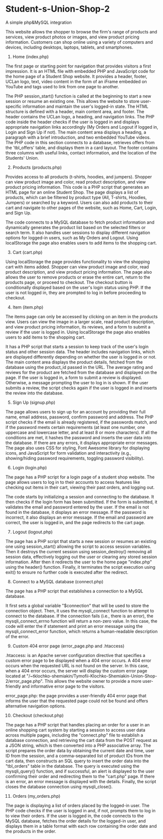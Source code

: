 # Student-s-Union-Shop-2
A simple php&amp;MySQL integration 


This website allows the shopper to browse the firm's range of products and services, view product photos or images, and view product pricing information. Customers can shop online using a variety of computers and devices, including desktops, laptops, tablets, and smartphones.
1. Home (index.php)
 
The first page or starting point for navigation that provides visitors a first impression. It is an HTML file with embedded PHP and JavaScript code for the home page of a Student Shop website. It provides a header, footer, UCLan logo, text, video content in the form of an iFrame embedded on YouTube and tags used to link from one page to another. 

The PHP session_start() function is called at the beginning to start a new session or resume an existing one. This allows the website to store user-specific information and maintain the user's logged-in state. The HTML structure is defined with a header, main content area, and footer. The header contains the UCLan logo, a heading, and navigation links. The PHP code inside the header checks if the user is logged in and displays appropriate navigation links accordingly (My Orders and Logout if logged in, Login and Sign Up if not). The main content area displays a heading, a paragraph with a brief introduction, and two embedded YouTube videos. The PHP code in this section connects to a database, retrieves offers from the 'tbl_offers' table, and displays them in a card layout. The footer contains three columns with useful links, contact information, and the location of the Students' Union.

2. Products (products.php)

Provides access to all products (t-shirts, hoodies, and jumpers). Shopper can view product image and color, read product description, and view product pricing information. This code is a PHP script that generates an HTML page for an online Student Shop. The page displays a list of products, which can be filtered by product type (All, T-shirts, Hoodies, Jumpers) or searched by a keyword. Users can also add products to their cart and navigate to other pages of the website, such as Home, Cart, Login, and Sign Up.

The code connects to a MySQL database to fetch product information and dynamically generates the product list based on the selected filters or search term. It also handles user sessions to display different navigation options for logged-in users, such as My Orders and Logout. Using localStorage the page also enables users to add items to the shopping cart.

3. Cart (cart.php)
 
Using localStorage the page provides functionality to view the shopping cart with items added. Shopper can view product image and color, read product description, and view product pricing information. The page also allows the user to remove products or erase the entire cart, return to the products page, or proceed to checkout. The checkout button is conditionally displayed based on the user's login status using PHP. If the user is not logged in, they are prompted to log in before proceeding to checkout.

4. Item (item.php)

The items page can only be accessed by clicking on an item in the products view. Users can view the image in a larger scale, read product description, and view product pricing information, its reviews, and a form to submit a review if the user is logged in. Using localStorage the page also enables users to add items to the shopping cart.

It has a PHP script that starts a session to keep track of the user's login status and other session data. The header includes navigation links, which are displayed differently depending on whether the user is logged in or not. The main content area displays the product details, fetched from the database using the product_id passed in the URL. The average rating and reviews for the product are fetched from the database and displayed on the page. If the user is logged in, a form to submit a review is displayed. Otherwise, a message prompting the user to log in is shown. If the user submits a review, the script checks again if the user is logged in and inserts the review into the database.

5. Sign Up (signup.php)

The page allows users to sign up for an account by providing their full name, email address, password, confirm password and address. The PHP script checks if the email is already registered, if the passwords match, and if the password meets certain requirements (at least one number, one uppercase and lowercase letter, and at least 8 or more characters).  If all the conditions are met, it hashes the password and inserts the user data into the database. If there are any errors, it displays appropriate error messages. The page also uses CSS for styling, Font Awesome library for displaying icons, and JavaScript for form validation and interactivity (e.g., showing/hiding password requirements, toggling password visibility).

6. Login (login.php)

The page has a PHP script for a login page of a student shop website. The page allows users to log in to their accounts to access features like checking out items in their cart, viewing their past orders, and logging out.

The code starts by initializing a session and connecting to the database. It then checks if the login form has been submitted. If the form is submitted, it validates the email and password entered by the user. If the email is not found in the database, it displays an error message. If the password is incorrect, it also displays an error message. If the email and password are correct, the user is logged in, and the page redirects to the cart page.

7. Logout (logout.php)

The page has a PHP script that starts a new session or resumes an existing one using session_start() allowing the script to access session variables. Then it destroys the current session using session_destroy() removing all session data, effectively logging out the user or clearing any stored session information. After then it redirects the user to the home page "index.php" using the header() function. Finally, it terminates the script execution using exit() to ensure no further code is executed after the redirect.

8. Connect to a MySQL database (connect.php)

The page has a PHP script that establishes a connection to a MySQL database.

It first sets a global variable "$connection" that will be used to store the connection object. Then, it uses the mysqli_connect function to attempt to connect to the database. If the connection fails (i.e., there is an error), the mysqli_connect_errno function will return a non-zero value. In this case, the code will enter the if statement and print an error message using the mysqli_connect_error function, which returns a human-readable description of the error.

9. Custom 404 error page (error_page.php and .htaccess)

.htaccess: is an Apache server configuration directive that specifies a custom error page to be displayed when a 404 error occurs. A 404 error occurs when the requested URL is not found on the server. In this case, when a 404 error occurs, the server will display the custom error page located at "/~tklochko-shemiakin/Tymofii-Klochko-Shemiakin-Union-Shop-2/error_page.php". This allows the website owner to provide a more user-friendly and informative error page to the visitors.

error_page.php: the page provides a user-friendly 404 error page that informs the user that the requested page could not be found and offers alternative navigation options.

10. Checkout (checkout.php)

The page has a PHP script that handles placing an order for a user in an online shopping cart system by starting a session to access user data across multiple pages, including the "connect.php" file to establish a database connection, and retrieving the cart data from the POST request as a JSON string, which is then converted into a PHP associative array. The script prepares the order data by obtaining the current date and time, user ID from the session, and a comma-separated list of product IDs from the cart data, then constructs an SQL query to insert the order data into the "tbl_orders" table in the database. The query is executed using the mysqli_query() function, and if successful, an alert is displayed to the user confirming their order and redirecting them to the "cart.php" page. If there is an error, an error message is displayed with the details. Finally, the script closes the database connection using mysqli_close().

11. Orders (my_orders.php)

The page is displaying a list of orders placed by the logged-in user. The PHP code checks if the user is logged in and, if not, prompts them to log in to view their orders. If the user is logged in, the code connects to the MySQL database, fetches the order details for the logged-in user, and displays them in a table format with each row containing the order date and the products in the order.
